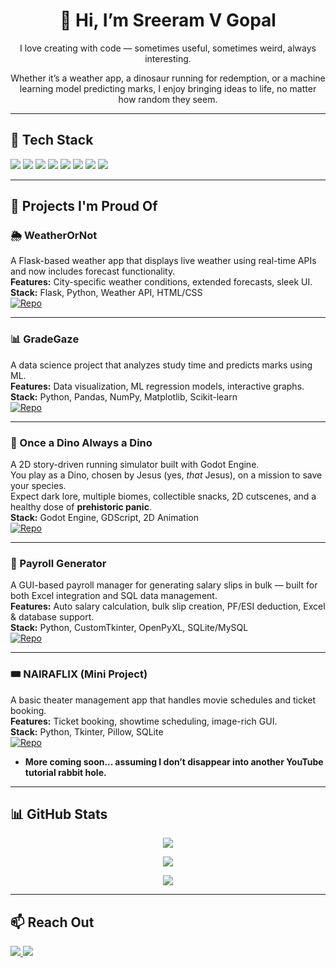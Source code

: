 <h1 align="center">👋 Hi, I’m Sreeram V Gopal</h1>
<p align="center">I love creating with code — sometimes useful, sometimes weird, always interesting.</p>
<p align="center">Whether it’s a weather app, a dinosaur running for redemption, or a machine learning model predicting marks, I enjoy bringing ideas to life, no matter how random they seem.</p>

---

## 🚀 Tech Stack

<p align="left">
  <img src="https://img.shields.io/badge/Python-3670A0?style=for-the-badge&logo=python&logoColor=fff" />
  <img src="https://img.shields.io/badge/Flask-000000?style=for-the-badge&logo=flask&logoColor=white" />
  <img src="https://img.shields.io/badge/HTML-E34F26?style=for-the-badge&logo=html5&logoColor=fff" />
  <img src="https://img.shields.io/badge/CSS-1572B6?style=for-the-badge&logo=css3&logoColor=fff" />
  <img src="https://img.shields.io/badge/SQL-336791?style=for-the-badge&logo=postgresql&logoColor=fff" />
  <img src="https://img.shields.io/badge/JavaScript-F7DF1E?style=for-the-badge&logo=javascript&logoColor=000" />
  <img src="https://img.shields.io/badge/Godot-478CBF?style=for-the-badge&logo=godot-engine&logoColor=white" />
  <img src="https://img.shields.io/badge/Bootstrap-563D7C?style=for-the-badge&logo=bootstrap&logoColor=white" />
</p>

---

## 🌟 Projects I'm Proud Of

### 🌦️ WeatherOrNot  
A Flask-based weather app that displays live weather using real-time APIs and now includes forecast functionality.  
**Features:** City-specific weather conditions, extended forecasts, sleek UI.  
**Stack:** Flask, Python, Weather API, HTML/CSS  
[![Repo](https://img.shields.io/badge/View%20Repo-WeatherOrNot-0A66C2?style=for-the-badge&logo=github)](https://github.com/SR-005/WeatherOrNot)

---

### 📊 GradeGaze  
A data science project that analyzes study time and predicts marks using ML.  
**Features:** Data visualization, ML regression models, interactive graphs.  
**Stack:** Python, Pandas, NumPy, Matplotlib, Scikit-learn  
[![Repo](https://img.shields.io/badge/View%20Repo-GradeGaze-0A66C2?style=for-the-badge&logo=github)](https://github.com/SR-005/GradeGaze)

---

### 🦖 Once a Dino Always a Dino  
A 2D story-driven running simulator built with Godot Engine.  
You play as a Dino, chosen by Jesus (yes, *that* Jesus), on a mission to save your species.  
Expect dark lore, multiple biomes, collectible snacks, 2D cutscenes, and a healthy dose of **prehistoric panic**.  
**Stack:** Godot Engine, GDScript, 2D Animation  
[![Repo](https://img.shields.io/badge/View%20Repo-Once%20a%20Dino-0A66C2?style=for-the-badge&logo=github)](https://github.com/SR-005/Once-a-Dino-Always-a-Dino)

---

### 💼 Payroll Generator  
A GUI-based payroll manager for generating salary slips in bulk — built for both Excel integration and SQL data management.  
**Features:** Auto salary calculation, bulk slip creation, PF/ESI deduction, Excel & database support.  
**Stack:** Python, CustomTkinter, OpenPyXL, SQLite/MySQL  
[![Repo](https://img.shields.io/badge/View%20Repo-Payroll%20Generator-0A66C2?style=for-the-badge&logo=github)](https://github.com/SR-005/Payroll-Generator)

---

### 🎟️ NAIRAFLIX (Mini Project)  
A basic theater management app that handles movie schedules and ticket booking.  
**Features:** Ticket booking, showtime scheduling, image-rich GUI.  
**Stack:** Python, Tkinter, Pillow, SQLite  
[![Repo](https://img.shields.io/badge/View%20Repo-NAIRAFLIX-0A66C2?style=for-the-badge&logo=github)](https://github.com/SR-005/Nairaflix)

- **More coming soon... assuming I don’t disappear into another YouTube tutorial rabbit hole.**

---

## 📊 GitHub Stats

<p align="center">
  <img src="https://github-readme-stats.vercel.app/api?username=SR-005&show_icons=true&theme=tokyonight" />
</p>

<p align="center">
  <img src="https://github-readme-streak-stats.herokuapp.com?user=SR-005&theme=tokyonight" />
</p>

<p align="center">
  <img src="https://github-readme-stats.vercel.app/api/top-langs/?username=SR-005&layout=compact&theme=tokyonight" />
</p>

---

## 📫 Reach Out

<p>
  <a href="mailto:sreeramvg100@gmail.com">
    <img src="https://img.shields.io/badge/Email-sreeramvg100@gmail.com-D14836?style=for-the-badge&logo=gmail&logoColor=white" />
  </a>
  <a href="https://www.linkedin.com/in/sreeram-v-gopal-7477082a0/">
    <img src="https://img.shields.io/badge/LinkedIn-Sreeram%20V%20Gopal-0077B5?style=for-the-badge&logo=linkedin&logoColor=white" />
  </a>
</p>
